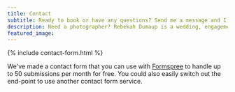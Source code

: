 ```yaml
---
title: Contact
subtitle: Ready to book or have any questions? Send me a message and I will get back to you in the next 24 hours.
description: Need a photographer? Rebekah Dumaup is a wedding, engagement, portrait, family, and maternity photographer based in Salt Lake City, Utah.
featured_image:
---
```


{% include contact-form.html %}


We've made a contact form that you can use with [Formspree](https://formspree.io/create/jekyllthemes) to handle up to 50 submissions per month for free. You could also easily switch out the end-point to use another contact form service.
